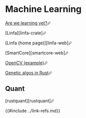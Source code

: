# Machine Learning

[Are we learning yet?][are-we-learning-yet?]⮳

[Linfa][linfa-crate]⮳

[Linfa (home page)][linfa-web]⮳

[SmartCore][smartcore-web]⮳

[OpenCV (example)][opencv-example]⮳

[Genetic algos in Rust][watchmaker]⮳

## Quant

[rustquant][rustquant]⮳

[are-we-learning-yet?]: https://www.arewelearningyet.com/
[opencv-example]: https://github.com/amar-laksh/workstation/blob/master/src/main.rs
[watchmaker]: https://github.com/thomasbratt/watchmaker
{{#include ../link-refs.md}}
